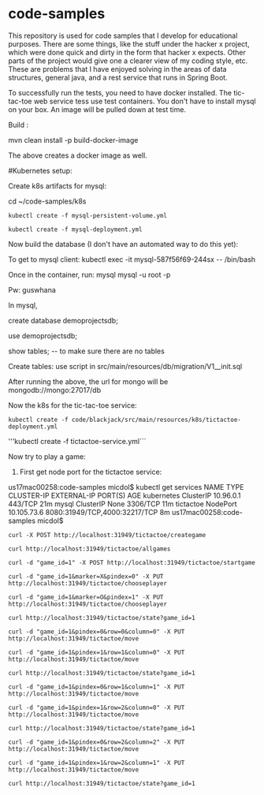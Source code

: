 # code-samples
This repository is used for code samples that I develop for educational purposes. There are some things, like the stuff under
the hacker x project, which were done quick and dirty in the form that hacker x expects.
Other parts of the project would give one a clearer view of my coding style, etc. These are problems that I have enjoyed solving in the 
areas of data structures, general java, and a rest service that runs in Spring Boot.

To successfully run the tests, you need to have docker installed. The tic-tac-toe web service tess use
test containers. You don't have to install mysql on your box. An image will be pulled down at test time.

Build :

mvn clean install -p build-docker-image

The above creates a docker image as well.



#Kubernetes setup:

Create k8s artifacts for mysql:

cd ~/code-samples/k8s

```kubectl create -f mysql-persistent-volume.yml```

```kubectl create -f mysql-deployment.yml```

Now build the database (I don't have an automated way to do this yet):

To get to mysql client:
kubectl exec -it mysql-587f56f69-244sx  -- /bin/bash

Once in the container, run:
mysql mysql -u root -p

Pw: guswhana

In mysql,

create database demoprojectsdb;

use demoprojectsdb;

show tables; -- to make sure there are no tables

Create tables: use script in src/main/resources/db/migration/V1__init.sql


After running the above, the url for mongo will be mongodb://mongo:27017/db

Now the k8s for the tic-tac-toe service:

```kubectl create -f code/blackjack/src/main/resources/k8s/tictactoe-deployment.yml```

'''kubectl create -f tictactoe-service.yml```


Now try to play a game:

1) First get node port for the tictactoe service:

us17mac00258:code-samples micdol$ kubectl get services
NAME         TYPE        CLUSTER-IP    EXTERNAL-IP   PORT(S)                         AGE
kubernetes   ClusterIP   10.96.0.1     <none>        443/TCP                         21m
mysql        ClusterIP   None          <none>        3306/TCP                        11m
tictactoe    NodePort    10.105.73.6   <none>        8080:31949/TCP,4000:32217/TCP   8m
us17mac00258:code-samples micdol$ 


```curl -X POST http://localhost:31949/tictactoe/creategame```

```curl http://localhost:31949/tictactoe/allgames```

```curl -d "game_id=1" -X POST http://localhost:31949/tictactoe/startgame```

```curl -d "game_id=1&marker=X&pindex=0" -X PUT http://localhost:31949/tictactoe/chooseplayer```

```curl -d "game_id=1&marker=O&pindex=1" -X PUT http://localhost:31949/tictactoe/chooseplayer```

```curl http://localhost:31949/tictactoe/state?game_id=1```

```curl -d "game_id=1&pindex=0&row=0&column=0" -X PUT http://localhost:31949/tictactoe/move```

```curl -d "game_id=1&pindex=1&row=1&column=0" -X PUT http://localhost:31949/tictactoe/move```

```curl http://localhost:31949/tictactoe/state?game_id=1```

```curl -d "game_id=1&pindex=0&row=1&column=1" -X PUT http://localhost:31949/tictactoe/move```

```curl -d "game_id=1&pindex=1&row=2&column=0" -X PUT http://localhost:31949/tictactoe/move```

```curl http://localhost:31949/tictactoe/state?game_id=1```

```curl -d "game_id=1&pindex=0&row=2&column=2" -X PUT http://localhost:31949/tictactoe/move```

```curl -d "game_id=1&pindex=1&row=2&column=1" -X PUT http://localhost:31949/tictactoe/move```

```curl http://localhost:31949/tictactoe/state?game_id=1```
